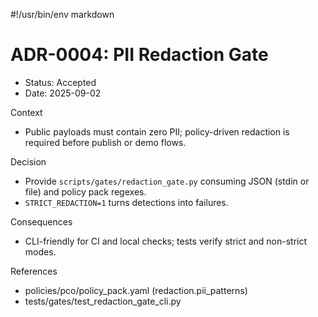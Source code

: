 #!/usr/bin/env markdown

# ADR-0004: PII Redaction Gate

- Status: Accepted
- Date: 2025-09-02

Context

- Public payloads must contain zero PII; policy-driven redaction is required before publish or demo flows.

Decision

- Provide `scripts/gates/redaction_gate.py` consuming JSON (stdin or file) and policy pack regexes.
- `STRICT_REDACTION=1` turns detections into failures.

Consequences

- CLI-friendly for CI and local checks; tests verify strict and non-strict modes.

References

- policies/pco/policy_pack.yaml (redaction.pii_patterns)
- tests/gates/test_redaction_gate_cli.py

